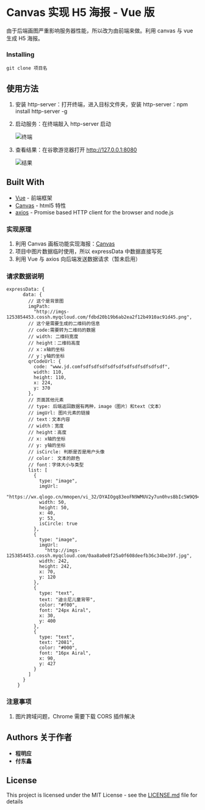 # Canvas 实现 H5 海报 - Vue 版

由于后端画图严重影响服务器性能，所以改为由前端来做。利用 canvas 与 vue 生成 H5 海报。

### Installing

```
git clone 项目名
```

## 使用方法

1.  安装 http-server：打开终端，进入目标文件夹，安装 http-server：npm install http-server -g

2.  启动服务：在终端敲入 http-server 启动

    ![终端](http://ww1.sinaimg.cn/large/41e13d0bgy1ft3oj7jgjsj20fu0ck74z.jpg)

3.  查看结果：在谷歌游览器打开 http://127.0.0.1:8080

    ![结果](http://ww1.sinaimg.cn/large/41e13d0bgy1ft3ollwmp8j20dx0ncjx4.jpg)

## Built With

- [Vue](https://vuejs.org/) - 前端框架
- [Canvas](https://developer.mozilla.org/zh-CN/docs/Web/API/Canvas_API) - html5 特性
- [axios](https://github.com/axios/axios) - Promise based HTTP client for the browser and node.js

### 实现原理

1.  利用 Canvas 画板功能实现海报：[Canvas](https://developer.mozilla.org/zh-CN/docs/Web/API/Canvas_API)
2.  项目中图片数据临时使用，所以 expressData 中数据直接写死
3.  利用 Vue 与 axios 向后端发送数据请求（暂未启用）

### 请求数据说明

```
expressData: {
      data: {
        // 这个是背景图
        imgPath:
          "http://imgs-1253854453.cossh.myqcloud.com/fdbd20b19b6ab2ea2f12b4910ac91d45.png",
        // 这个是需要生成的二维码的信息
        // code:需要转为二维码的数据
        // width: 二维码宽度
        // height：二维码高度
        // x：x轴的坐标
        // y：y轴的坐标
        qrCodeUrl: {
          code: "www.jd.comfsdfsdfsdfsdfsdfsdfsdfsdfsdfsdf",
          width: 110,
          height: 110,
          x: 224,
          y: 370
        },
        // 页面其他元素
        // type: 后端返回数据有两种，image（图片）和text（文本）
        // imgUrl: 图片元素的链接
        // text：文本内容
        // width：宽度
        // height：高度
        // x: x轴的坐标
        // y: y轴的坐标
        // isCircle: 判断是否是用户头像
        // color： 文本的颜色
        // font：字体大小与类型
        list: [
          {
            type: "image",
            imgUrl:
              "https://wx.qlogo.cn/mmopen/vi_32/DYAIOgq83eoFN9WMUV2y7un0hvsBbIc5W9Q94nuQlIhBso2Kib6vRXibgUia8pE60W1LTGmGOk4bC7BfsWBia3Xufw/132",
            width: 50,
            height: 50,
            x: 40,
            y: 53,
            isCircle: true
          },
          {
            type: "image",
            imgUrl:
              "http://imgs-1253854453.cossh.myqcloud.com/0aa8a0e8f25a0f608deefb36c34be39f.jpg",
            width: 242,
            height: 242,
            x: 70,
            y: 120
          },
          {
            type: "text",
            text: "迪士尼儿童背带",
            color: "#f00",
            font: "24px Airal",
            x: 30,
            y: 400
          },
          {
            type: "text",
            text: "2081",
            color: "#000",
            font: "16px Airal",
            x: 90,
            y: 427
          }
        ]
      }
    }
```

### 注意事项

1.  图片跨域问题，Chrome 需要下载 CORS 插件解决

## Authors 关于作者

- **程明应**
- **付东鑫**

## License

This project is licensed under the MIT License - see the [LICENSE.md](LICENSE.md) file for details
